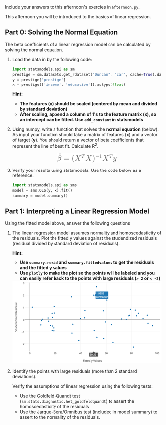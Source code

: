 Include your answers to this afternoon's exercies in `afternoon.py`.

This afternoon you will be introduced to the basics of linear regression.

## Part 0: Solving the Normal Equation

The beta coefficients of a linear regression model can be calculated by
solving the normal equation. 


1. Load the data in by the following code:

   ```python 
   import statsmodels.api as sm
   prestige = sm.datasets.get_rdataset("Duncan", "car", cache=True).data
   y = prestige['prestige']
   x = prestige[['income', 'education']].astype(float)
   ```
   
   **Hint:**
   - **The features (x) should be scaled (centered by mean and divided by standard deviation)**
   - **After scaling, append a column of 1's to the feature matrix (x),
     so an intercept can be fitted. Use  `add_constant` in statsmodels**


2. Using numpy, write a function that solves the **normal equation** (below).
   As input your function should take a matrix of features (**x**) and
   a vector of target (**y**). You should return a vector of beta coefficients 
   that represent the line of best fit. Calculate  R<sup>2</sup>. 
   
   <div align="center">
      <img height="30" src="images/normal_equation.png">
   </div>

3. Verify your results using statsmodels. Use the code below as a reference.
   ```python
   import statsmodels.api as sms
   model = sms.OLS(y, x).fit()
   summary = model.summary()
   ```

## Part 1: Interpreting a Linear Regression Model

Using the fitted model above, answer the following questions

1. The linear regression model assumes normality and homoscedasticity of the
   residuals. Plot the fitted y values against the studendized residuals 
   (residual divided by standard deviation of residuals). 
   
   **Hint:** 
   - **Use `summary.resid` and `summary.fittedvalues` to get the 
     residuals and the fitted y values**
   - **Use `plotly` to make the plot so the points will be labeled and 
     you can easily refer back to the points with large residuals 
     (`> 2` or `< -2`)**
   
   <div align="center" width="200px">
      <img src="images/plotly_resid.png">
   </div>

2. Identify the points with large residuals (more than 2 standard deviations).

   Verify the assumptions of linear regression using the following tests:
   
   - Use the Goldfeld-Quandt test (`sm.stats.diagnostic.het_goldfeldquandt`) to 
     assert the homoscedasticity of the residuals
   - Use the Jarque-Bera/Omnibus test (included in model summary) to assert to the 
     normality of the residuals. 


